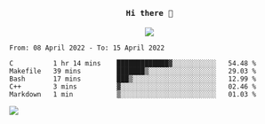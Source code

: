 <h4 align="center"><samp> Hi there 👋  </samp></h4>

<p align="center">
  
  <a href="https://github.com/bznick98">
    <img align="center" src="https://github-readme-stats.vercel.app/api?username=bznick98&hide=issues,prs&show_icons=true&theme=gruvbox" />
  </a>
  
  <!--START_SECTION:waka-->

```text
From: 08 April 2022 - To: 15 April 2022

C          1 hr 14 mins    █████████████▓░░░░░░░░░░░   54.48 %
Makefile   39 mins         ███████▒░░░░░░░░░░░░░░░░░   29.03 %
Bash       17 mins         ███▒░░░░░░░░░░░░░░░░░░░░░   12.99 %
C++        3 mins          ▓░░░░░░░░░░░░░░░░░░░░░░░░   02.46 %
Markdown   1 min           ▒░░░░░░░░░░░░░░░░░░░░░░░░   01.03 %
```

<!--END_SECTION:waka-->
  
 
</p>

![](https://visitor-badge.glitch.me/badge?page_id=bznick98.bznick98)
